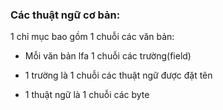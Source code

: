 ### Các thuật ngữ cơ bản:

1 chỉ mục bao gồm 1 chuỗi các văn bản:

- Mỗi văn bản lfa 1 chuỗi các trường(field)

- 1 trường là 1 chuỗi các thuật ngữ được đặt tên

- 1 thuật ngữ là 1 chuỗi các byte
